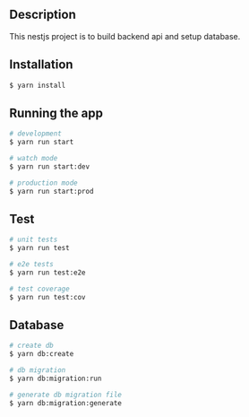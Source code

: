 ## Description

This nestjs project is to build backend api and setup database.

## Installation

```bash
$ yarn install
```

## Running the app

```bash
# development
$ yarn run start

# watch mode
$ yarn run start:dev

# production mode
$ yarn run start:prod
```

## Test

```bash
# unit tests
$ yarn run test

# e2e tests
$ yarn run test:e2e

# test coverage
$ yarn run test:cov
```

## Database

```bash
# create db
$ yarn db:create

# db migration
$ yarn db:migration:run

# generate db migration file
$ yarn db:migration:generate
```

